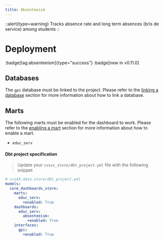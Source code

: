 ```yaml
---
title: Absenteeism
---
```


::alert{type=warning}
Tracks absence rate and long term absences (bris de service) among students
::

# Deployment

:badge[tag:absenteeism]{type="success"}
:badge[new in v0.11.0]

## Databases

The `gpi` database must be linked to the project. Please refer to the [linking a database](/using/configuration/databases) section for more information about how to link a database.

## Marts

The following marts must be enabled for the dashboard to work. Please refer to the [enabling a mart](/using/configuration/enabling) section for more information about how to enable a mart.

- `educ_serv`

#### Dbt project specification

> Update your `cssxx_store/dbt_project.yml` file with the following snippet

```yaml
# cssXX.data.store/dbt_project.yml
models:
  core_dashboards_store:
    marts:
      educ_serv:
        +enabled: True
    dashboards:
      educ_serv:
        absenteeism:
          +enabled: True
    interfaces:
      gpi:
        +enabled: True
```
